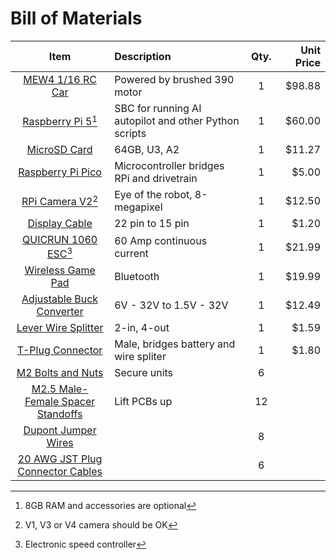# Bill of Materials

| Item         | Description                     | Qty.  | Unit Price   |
| :---:        | :---                            | :---: |         ---: |
| [MEW4 1/16 RC Car](https://www.amazon.com/dp/B0CKPCPDSG) |  Powered by brushed 390 motor | 1 | $98.88 |
| [Raspberry Pi 5](https://www.pishop.us/product/raspberry-pi-5-4gb/?src=raspberrypi)[^1] | SBC for running AI autopilot and other Python scripts | 1 | $60.00 | 
| [MicroSD Card](https://www.amazon.com/dp/B09X7C7LL1/?th=1) | 64GB, U3, A2 | 1 | $11.27 |
| [Raspberry Pi Pico](https://www.pishop.us/product/raspberry-pi-pico-h-pre-soldered-headers/) | Microcontroller bridges RPi and drivetrain | 1 | $5.00 | Wireless and bluetooth are optional |
| [RPi Camera V2](https://www.amazon.com/dp/B01ER2SKFS?th=1)[^2] | Eye of the robot, 8-megapixel | 1 | $12.50 |
| [Display Cable](https://www.pishop.us/product/display-cable-for-raspberry-pi-5/) | 22 pin to 15 pin | 1 | $1.20 |
| [QUICRUN 1060 ESC](https://www.amazon.com/dp/B0CM876HQB/)[^3] | 60 Amp continuous current | 1 | $21.99 |
| [Wireless Game Pad](https://www.amazon.com/gp/product/B0BWH7FBZC/) | Bluetooth | 1 | $19.99 |
| [Adjustable Buck Converter](https://www.amazon.com/dp/B0CXT83GV6) | 6V - 32V to 1.5V - 32V | 1 | $12.49 |
| [Lever Wire Splitter](https://www.amazon.com/dp/B08JPBJDW4) | 2-in, 4-out | 1 | $1.59 |
| [T-Plug Connector](https://www.amazon.com/dp/B07WHPD4KD/) | Male, bridges battery and wire spliter | 1 | $1.80 |
| [M2 Bolts and Nuts](https://www.amazon.com/dp/B09ZHHSY92?th=1) | Secure units | 6 |  |
| [M2.5 Male-Female Spacer Standoffs](https://www.amazon.com/dp/B0BP6LT76V) | Lift PCBs up | 12 |  |
| [Dupont Jumper Wires](https://www.amazon.com/dp/B01EV70C78?th=1) |  | 8 |  |
| [20 AWG JST Plug Connector Cables](https://www.amazon.com/dp/B01M5AHF0Z) |  | 6 |  |

[^1]: 8GB RAM and accessories are optional
[^2]: V1, V3 or V4 camera should be OK
[^3]: Electronic speed controller

